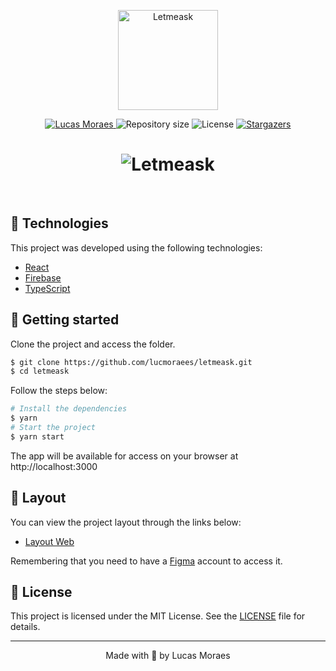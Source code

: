 <p align="center">
  <img alt="Letmeask" src="https://github.com/lucmoraees/letmeask/blob/master/public/assets/logo.svg" width="160px">
</p>

<p align="center">	
   <a href="https://www.linkedin.com/in/lucas-moraes-52b80a1b3/">
      <img alt="Lucas Moraes" src="https://img.shields.io/badge/-lucasmoraes-5965e0?style=flat&logo=Linkedin&logoColor=white" />
   </a>
  <img alt="Repository size" src="https://img.shields.io/github/repo-size/lucmoraees/app-move.it?color=5863d2">
  <img alt="License" src="https://img.shields.io/badge/license-MIT-5965e0">
  <a href="https://github.com/lucmoraees/app-move.it/stargazers">
    <img alt="Stargazers" src="https://img.shields.io/github/stars/lucmoraees/app-move.it?color=5863d2&logo=github">
  </a>
</p>

<h1 align="center">
    <img alt="Letmeask" title="Letmeask" src="https://github.com/lucmoraees/letmeask/blob/master/public/assets/cover.svg" />
</h1>

<br>

## 🧪 Technologies

This project was developed using the following technologies:

- [React](https://reactjs.org)
- [Firebase](https://firebase.google.com/)
- [TypeScript](https://www.typescriptlang.org/)

## 🚀 Getting started

Clone the project and access the folder.

```bash
$ git clone https://github.com/lucmoraees/letmeask.git
$ cd letmeask
```

Follow the steps below:
```bash
# Install the dependencies
$ yarn
# Start the project
$ yarn start
```
The app will be available for access on your browser at http://localhost:3000

## 🔖 Layout

You can view the project layout through the links below:

- [Layout Web](https://www.figma.com/file/u0BQK8rCf2KgzcukdRRCWh/Letmeask/duplicate) 

Remembering that you need to have a [Figma](http://figma.com/) account to access it.

## 📝 License

This project is licensed under the MIT License. See the [LICENSE](./LICENSE) file for details.


---

<p align="center">Made with 💜 by Lucas Moraes</p>

